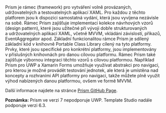 ﻿Prism je rámec (framework) pro vytváření volně provázaných, udržovatelných a testovatelných aplikací XAML. Pro každou z těchto platforem jsou k dispozici samostatná vydání, která jsou vyvíjena nezávisle na sobě. Rámec Prism zajišťuje implementaci kolekce návrhových vzorů (design pattern), které jsou užitečné při vývoji dobře strukturovaných a udržovatelných aplikací XAML, včetně MVVM, vkládání závislostí, příkazů, EventAggregator apod. Základní funkcionalitou rámce Prism je sdílený základní kód v knihovně Portable Class Library cílený na tyto platformy. Prvky, které jsou specifické pro konkrétní platformy, jsou implementovány v příslušných knihovnách pro danou cílovou platformu. Rámec Prism také zajišťuje výbornou integraci těchto vzorů s cílovou platformou. Například Prism pro UWP a Xamarin Forms umožňuje využívat abstrakci pro navigaci, pro kterou je možné provádět testování jednotek, ale která je umístěna nad koncepty a rozhraními API platformy pro navigaci, takže můžete plně využít výhod nabízených danou platformou, ovšem ve formě MVVM.

Další informace najdete na stránce [Prism GitHub Page](https://github.com/PrismLibrary/Prism).

**Poznámka:** Prism ve verzi 7 nepodporuje UWP. Template Studio nadále podporuje verzi 6.3.
